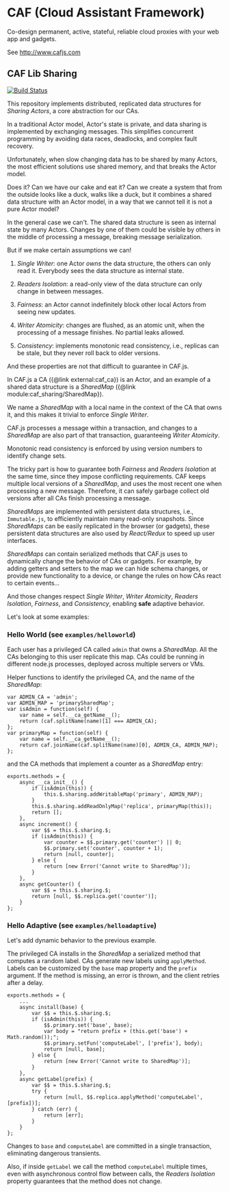 # CAF (Cloud Assistant Framework)

Co-design permanent, active, stateful, reliable cloud proxies with your web app and gadgets.

See http://www.cafjs.com

## CAF Lib Sharing
[![Build Status](https://travis-ci.org/cafjs/caf_sharing.svg?branch=master)](https://travis-ci.org/cafjs/caf_sharing)



This repository implements distributed, replicated data structures for *Sharing Actors*, a core abstraction for our CAs.

In a traditional Actor model, Actor's state is private, and data sharing is implemented by exchanging messages. This simplifies concurrent programming by avoiding data races, deadlocks, and complex fault recovery.

Unfortunately, when slow changing data has to be shared by many Actors, the most efficient solutions use shared memory, and that breaks the Actor model.

Does it? Can we have our cake and eat it? Can we create a system that from the outside looks like a duck, walks like a duck, but it combines a shared data structure with an Actor model, in a way that we cannot tell it is not a pure Actor model?

In the general case we can't. The shared data structure is seen as internal state by many Actors. Changes by one of them could be visible by others in the middle of processing a message, breaking message serialization.

But if we make certain assumptions we can!

1. *Single Writer*: one Actor *owns* the data structure, the others can only read it. Everybody sees the data structure as internal state.

2. *Readers Isolation*: a read-only view of the data structure can only change in between messages.

3. *Fairness*: an Actor cannot indefinitely block other local Actors from seeing new updates.

4. *Writer Atomicity*: changes are flushed, as an atomic unit, when the processing of a message finishes. No partial leaks allowed.

5. *Consistency*: implements monotonic read consistency, i.e., replicas can be stale, but they never roll back to older versions.

And these properties are not that difficult to guarantee in CAF.js.

In CAF.js a CA ({@link external:caf_ca}) is an Actor, and an example of a shared data structure is a *SharedMap* ({@link module:caf_sharing/SharedMap}).

We name a *SharedMap*  with a local name in the context of the CA that owns it, and this makes it trivial to enforce *Single Writer*.

CAF.js processes a message within a transaction, and changes to a *SharedMap* are also part of that transaction, guaranteeing *Writer Atomicity*.

Monotonic read consistency is enforced by using version numbers to identify change sets.

The tricky part is how to guarantee both *Fairness* and *Readers Isolation* at the same time, since they impose conflicting requirements. CAF keeps multiple local versions of a *SharedMap*, and uses the most recent one when processing a new message. Therefore, it can safely garbage collect old versions after all CAs finish processing a message.

*SharedMaps* are implemented with persistent data structures, i.e., `Immutable.js`, to efficiently maintain many read-only snapshots. Since *SharedMaps* can be easily replicated in the browser (or gadgets), these persistent data structures are also used by *React/Redux* to speed up user interfaces.

*SharedMaps* can contain serialized methods that CAF.js uses to dynamically change the behavior of CAs or gadgets. For example, by adding getters and setters to the map we can hide schema changes, or provide new functionality to a device, or change the rules on how CAs react to certain events...

And those changes respect  *Single Writer*, *Writer Atomicity*,  *Readers Isolation*, *Fairness*, and *Consistency*, enabling **safe** adaptive behavior.

Let's look at some examples:

### Hello World (see `examples/helloworld`)

Each user has a privileged CA called `admin` that owns a *SharedMap*. All the CAs belonging to this user replicate this map. CAs could be running in different node.js processes, deployed across multiple servers or VMs.

Helper functions to identify the privileged CA, and the name of the *SharedMap*:

```
var ADMIN_CA = 'admin';
var ADMIN_MAP = 'primarySharedMap';
var isAdmin = function(self) {
    var name = self.__ca_getName__();
    return (caf.splitName(name)[1] === ADMIN_CA);
};
var primaryMap = function(self) {
    var name = self.__ca_getName__();
    return caf.joinName(caf.splitName(name)[0], ADMIN_CA, ADMIN_MAP);
};
```

and the CA methods that implement a counter as a *SharedMap* entry:

```
exports.methods = {
    async __ca_init__() {
        if (isAdmin(this)) {
            this.$.sharing.addWritableMap('primary', ADMIN_MAP);
        }
        this.$.sharing.addReadOnlyMap('replica', primaryMap(this));
        return [];
    },
    async increment() {
        var $$ = this.$.sharing.$;
        if (isAdmin(this)) {
            var counter = $$.primary.get('counter') || 0;
            $$.primary.set('counter', counter + 1);
            return [null, counter];
        } else {
            return [new Error('Cannot write to SharedMap')];
        }
    },
    async getCounter() {
        var $$ = this.$.sharing.$;
        return [null, $$.replica.get('counter')];
    }
};
```

### Hello Adaptive (see `examples/helloadaptive`)

Let's add dynamic behavior to the previous example.

The privileged CA installs in the *SharedMap* a serialized method that computes a random label. CAs generate new labels using `applyMethod`. Labels can be customized by the `base` map property and the `prefix` argument. If the method is missing, an error is thrown, and the client retries after a delay.


```
exports.methods = {
    ...
    async install(base) {
        var $$ = this.$.sharing.$;
        if (isAdmin(this)) {
            $$.primary.set('base', base);
            var body = "return prefix + (this.get('base') + Math.random());";
            $$.primary.setFun('computeLabel', ['prefix'], body);
            return [null, base];
        } else {
            return [new Error('Cannot write to SharedMap')];
        }
    },
    async getLabel(prefix) {
        var $$ = this.$.sharing.$;
        try {
            return [null, $$.replica.applyMethod('computeLabel', [prefix])];
        } catch (err) {
            return [err];
        }
    }
};
```

Changes to `base` and `computeLabel` are committed in a single transaction, eliminating dangerous transients.

Also, if inside `getLabel` we call the method `computeLabel` multiple times, even with asynchronous control flow between calls, the  *Readers Isolation* property guarantees that the method does not change.
